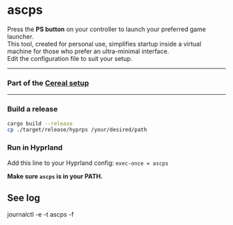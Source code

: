 # ascps

Press the **PS button** on your controller to launch your preferred game launcher.  
This tool, created for personal use, simplifies startup inside a virtual machine for those who prefer an ultra-minimal interface.  
Edit the configuration file to suit your setup.

---

### Part of the [Cereal setup](https://github.com/dekrammckraken/cereal)

---

### Build a release

```sh
cargo build --release
cp ./target/release/hyprps /your/desired/path
```

### Run in Hyprland
Add this line to your Hyprland config: `exec-once = ascps`

**Make sure `ascps` is in your PATH.**

## See log
journalctl -e -t ascps -f
